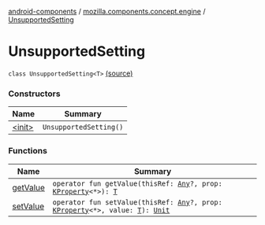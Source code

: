[android-components](../../index.md) / [mozilla.components.concept.engine](../index.md) / [UnsupportedSetting](./index.md)

# UnsupportedSetting

`class UnsupportedSetting<T>` [(source)](https://github.com/mozilla-mobile/android-components/blob/master/components/concept/engine/src/main/java/mozilla/components/concept/engine/Settings.kt#L208)

### Constructors

| Name | Summary |
|---|---|
| [&lt;init&gt;](-init-.md) | `UnsupportedSetting()` |

### Functions

| Name | Summary |
|---|---|
| [getValue](get-value.md) | `operator fun getValue(thisRef: `[`Any`](https://kotlinlang.org/api/latest/jvm/stdlib/kotlin/-any/index.html)`?, prop: `[`KProperty`](https://kotlinlang.org/api/latest/jvm/stdlib/kotlin.reflect/-k-property/index.html)`<*>): `[`T`](index.md#T) |
| [setValue](set-value.md) | `operator fun setValue(thisRef: `[`Any`](https://kotlinlang.org/api/latest/jvm/stdlib/kotlin/-any/index.html)`?, prop: `[`KProperty`](https://kotlinlang.org/api/latest/jvm/stdlib/kotlin.reflect/-k-property/index.html)`<*>, value: `[`T`](index.md#T)`): `[`Unit`](https://kotlinlang.org/api/latest/jvm/stdlib/kotlin/-unit/index.html) |
